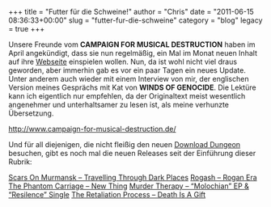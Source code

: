 +++
title = "Futter für die Schweine!"
author = "Chris"
date = "2011-06-15 08:36:33+00:00"
slug = "futter-fur-die-schweine"
category = "blog"
legacy = true
+++

Unsere Freunde vom **CAMPAIGN FOR MUSICAL DESTRUCTION** haben im April angekündigt, dass sie nun regelmäßig, ein Mal im Monat neuen Inhalt auf ihre <a href="http://www.campaign-for-musical-destruction.de/">Webseite</a> einspielen wollen. Nun, da ist wohl nicht viel draus geworden, aber immerhin gab es vor ein paar Tagen ein neues Update. Unter anderem auch wieder mit einem Interview von mir, der englischen Version meines Gesprächs mit Kat von **WINDS OF GENOCIDE**. Die Lektüre kann ich eigentlich nur empfehlen, da der Originaltext meist wesentlich angenehmer und unterhaltsamer zu lesen ist, als meine verhunzte Übersetzung.

<a href="http://www.campaign-for-musical-destruction.de/">http://www.campaign-for-musical-destruction.de/</a>

Und für all diejenigen, die nicht fleißig den neuen <a href="http://necroslaughter.de/category/download-dungeon/">Download Dungeon</a> besuchen, gibt es noch mal die neuen Releases seit der Einführung dieser Rubrik:

<a href="http://necroslaughter.de/2011/06/scars-on-murmansk-travelling-through-dark-places/">Scars On Murmansk – Travelling Through Dark Places</a>
<a href="http://necroslaughter.de/2011/06/rogash-rogan-era/">Rogash – Rogan Era</a>
<a href="http://necroslaughter.de/2011/05/the-phantom-carriage-new-thing/">The Phantom Carriage – New Thing</a>
<a href="http://necroslaughter.de/2011/05/murder-therapy-molochian-ep-resilence-single/">Murder Therapy – “Molochian” EP & “Resilence” Single</a>
<a href="http://necroslaughter.de/2011/05/the-retaliation-process-death-is-a-gift-ep/">The Retaliation Process – Death Is A Gift</a>

